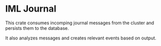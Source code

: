 # IML Journal

This crate consumes incomping journal messages from the cluster and persists them to the database.

It also analyzes messages and creates relevant events based on output.
